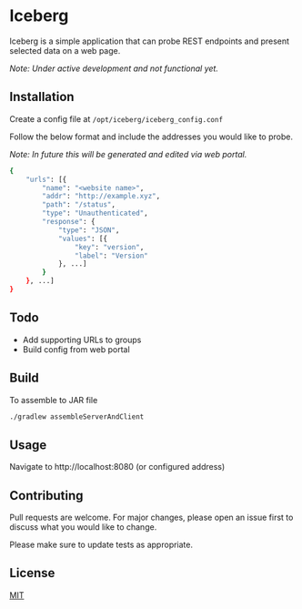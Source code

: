 # Iceberg

Iceberg is a simple application that can probe REST endpoints and present selected data on a web page.

*Note: Under active development and not functional yet.*

## Installation

Create a config file at ```/opt/iceberg/iceberg_config.conf```

Follow the below format and include the addresses you would like to probe. 

*Note: In future this will be generated and edited via web portal.*

```bash
{
	"urls": [{
		"name": "<website name>",
		"addr": "http://example.xyz",
		"path": "/status",
		"type": "Unauthenticated",
		"response": {
			"type": "JSON",
			"values": [{
				"key": "version",
				"label": "Version"
			}, ...]
		}
	}, ...]
}
```

## Todo

- Add supporting URLs to groups
- Build config from web portal

## Build

To assemble to JAR file

```bash
./gradlew assembleServerAndClient
```

## Usage

Navigate to http://localhost:8080 (or configured address)


## Contributing
Pull requests are welcome. For major changes, please open an issue first to discuss what you would like to change.

Please make sure to update tests as appropriate.

## License
[MIT](https://choosealicense.com/licenses/mit/)